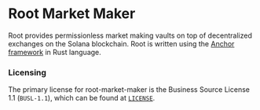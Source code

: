 # Root Market Maker

Root provides permissionless market making vaults on top of decentralized exchanges on the Solana blockchain. Root is written using the [Anchor framework](https://github.com/coral-xyz/anchor) in Rust language.

### Licensing

The primary license for root-market-maker is the Business Source License 1.1 (`BUSL-1.1`), which can be found at [`LICENSE`](https://github.com/root-hq/root-market-maker/blob/master/LICENSE.md).
